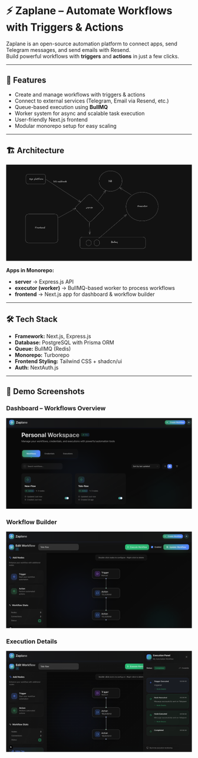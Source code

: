 # ⚡ Zaplane – Automate Workflows with Triggers & Actions

Zaplane is an open-source automation platform to connect apps, send Telegram messages, and send emails with Resend.  
Build powerful workflows with **triggers** and **actions** in just a few clicks.  

---

## 🚀 Features
- Create and manage workflows with triggers & actions
- Connect to external services (Telegram, Email via Resend, etc.)
- Queue-based execution using **BullMQ**
- Worker system for async and scalable task execution
- User-friendly Next.js frontend
- Modular monorepo setup for easy scaling

---

## 🏗️ Architecture

![Architecture Diagram](./images/architecture.png)

**Apps in Monorepo:**
- **server** → Express.js API 
- **executor (worker)** → BullMQ-based worker to process workflows
- **frontend** → Next.js app for dashboard & workflow builder

---

## 🛠️ Tech Stack
- **Framework:** Next.js, Express.js  
- **Database:** PostgreSQL with Prisma ORM  
- **Queue:** BullMQ (Redis)  
- **Monorepo:** Turborepo  
- **Frontend Styling:** Tailwind CSS + shadcn/ui  
- **Auth:** NextAuth.js  

---

## 📸 Demo Screenshots

### Dashboard – Workflows Overview
![Dashboard Demo](./images/demo-dashboard.png)

### Workflow Builder
![Workflow Builder Demo](./images/demo-workflow.png)

### Execution Details
![Execution Demo](./images/demo-execution.png)

